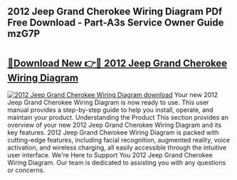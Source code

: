 ## 2012 Jeep Grand Cherokee Wiring Diagram PDf Free Download - Part-A3s Service Owner Guide mzG7P

# <h2><a href="http://dfn6pe.blite.top/?on=2012+Jeep+Grand+Cherokee+Wiring+Diagram">🔗Download New 👉🔴 2012 Jeep Grand Cherokee Wiring Diagram</a></h2>

[![2012 Jeep Grand Cherokee Wiring Diagram download](https://i.imgur.com/lujVjoI.png)](http://dfn6pe.blite.top/?on=2012+Jeep+Grand+Cherokee+Wiring+Diagram)
Your new 2012 Jeep Grand Cherokee Wiring Diagram is now ready to use. This user manual provides a step-by-step guide to help you install, operate, and maintain your product. Understanding the Product This section provides an overview of your new 2012 Jeep Grand Cherokee Wiring Diagram and its key features. 2012 Jeep Grand Cherokee Wiring Diagram is packed with cutting-edge features, including facial recognition, augmented reality, voice activation, and wireless charging, all easily accessible through the intuitive user interface. We're Here to Support You 2012 Jeep Grand Cherokee Wiring Diagram. Our team is dedicated to assisting you with any questions or concerns.

